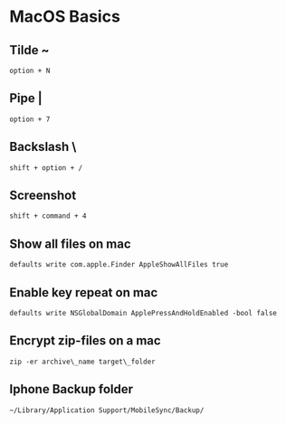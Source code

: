 # MacOS Basics

## Tilde ~
```
option + N
```

## Pipe |
```
option + 7 
```

## Backslash \
```
shift + option + /
```

## Screenshot
```
shift + command + 4
```

## Show all files on mac
```
defaults write com.apple.Finder AppleShowAllFiles true
```

## Enable key repeat on mac
```
defaults write NSGlobalDomain ApplePressAndHoldEnabled -bool false
```

## Encrypt zip-files on a mac
```
zip -er archive\_name target\_folder
```

## Iphone Backup folder
```
~/Library/Application Support/MobileSync/Backup/
```
